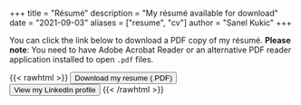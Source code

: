 +++
title = "Résumé"
description = "My résumé available for download"
date = "2021-09-03"
aliases = ["resume", "cv"]
author = "Sanel Kukic"
+++

You can click the link below to download a PDF copy of my résumé. **Please note**: You need to have Adobe Acrobat Reader or an alternative PDF reader application installed to open `.pdf` files.

{{< rawhtml >}}
<button href="#" onclick="window.location.href = 'https://sanelkukic.us.eu.org/sanel_resume.pdf';">Download my resume (.PDF)</button>
<br>
<button href="#" onclick="window.location.href = 'https://linkedin.com/in/sanelkukic';">View my LinkedIn profile</button>
{{< /rawhtml >}}
